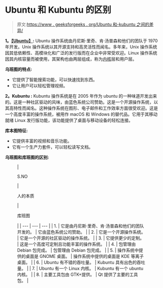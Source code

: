 # Ubuntu 和 Kubuntu 的区别

> 原文:[https://www . geeksforgeeks . org/Ubuntu 和-kubuntu 之间的差异/](https://www.geeksforgeeks.org/difference-between-ubuntu-and-kubuntu/)

**1。**[**【Ubuntu】**](https://www.geeksforgeeks.org/difference-between-ubuntu-and-kali-linux/)**:**
Ubuntu 操作系统由丹尼斯·里奇、肯·汤普森和他们的团队于 1970 年开发。Unix 操作系统以其开源支持和高灵活性而闻名。多年来，Unix 操作系统因其低依赖性、高模块化和广泛的发行版而在企业中非常受欢迎。Linux 操作系统因其内核容量而被使用，其架构也由两层组成，称为[内核](https://www.geeksforgeeks.org/kernel-in-operating-system/)层和用户层。

**乌班图的特点:**

*   它提供了智能搜索功能，可以快速找到东西。
*   它让用户可以轻松管理视频。

**2。Kubuntu :**
Kubuntu 操作系统是在 2005 年作为 ubuntu 的一种味道开发出来的。这是一种社区驱动的风味，由蓝色系统公司赞助。这是一个开源操作系统，以其高特性而闻名。这种操作系统在图形、电子邮件和工作效率方面很受欢迎。这是一个高度丰富的操作系统，被用作 macOS 和 Windows 的替代品。它用于其移动就绪 Linux 发行版功能，该功能提供了桌面与移动设备的轻松连接。

**库本图特征:**

*   它提供丰富的视频和音乐功能。
*   它有一个生产力套件，可以轻松读写文档。

**乌班图和库班图的区别:**

<figure class="table">

| 

S.NO

 | 

人的本质

 | 

库班图

 |
| --- | --- | --- |
| 1. | 它是由丹尼斯·里奇、肯·汤普森和他们的团队开发的。 | 它由蓝色系统公司赞助。 |
| 2. | 它是一个开源操作系统。 | 它是一个开源的社区驱动的操作系统。 |
| 3. | 它提供更少的定制。 | 这是一个高度可定制且功能丰富的操作系统。 |
| 4. | 包管理由 Debian 包完成。 | 包管理由 Debian 包完成。 |
| 5. | 操作系统中提供的桌面是 GNOME 桌面。 | 操作系统中提供的桌面是 KDE 等离子桌面。 |
| 6. | Ubuntu 有不错的吞吐量。 | Kubuntu 具有出色的吞吐量。 |
| 7. | Ubuntu 有一个 Linux 内核。 | Kubuntu 有一个 ubuntu 内核。 |
| 8. | 主要工具包由 GTK+提供。 | Qt 提供了主要的工具包。 |

</figure>